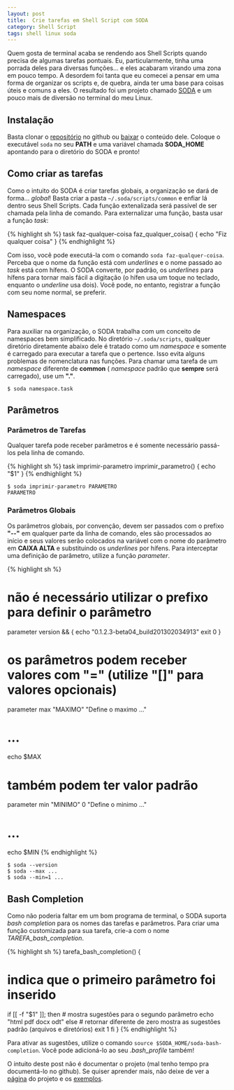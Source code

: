 ```yaml
---
layout: post
title:  Crie tarefas em Shell Script com SODA
category: Shell Script
tags: shell linux soda
---
```


Quem gosta de terminal acaba se rendendo aos Shell Scripts quando precisa de algumas tarefas
pontuais. Eu, particularmente, tinha uma porrada deles para diversas funções... e eles acabaram
virando uma zona em pouco tempo. A desordem foi tanta que eu comecei a pensar em uma forma de
organizar os scripts e, de quebra, ainda ter uma base para coisas úteis e comuns a eles. O resultado
foi um projeto chamado [SODA][] e um pouco mais de diversão no terminal do meu Linux.

## Instalação

Basta clonar o [repositório][soda] no github ou [baixar][soda_download] o conteúdo dele. Coloque o
executável `soda` no seu **PATH** e uma variável chamada **SODA_HOME** apontando para o diretório do
SODA e pronto!

## Como criar as tarefas

Como o intuito do SODA é criar tarefas globais, a organização se dará de forma... *global*! Basta
criar a pasta `~/.soda/scripts/common` e enfiar lá dentro seus Shell Scripts. Cada função
extenalizada será passível de ser chamada pela linha de comando. Para externalizar uma função, basta
usar a função *task*:

{% highlight sh %}
task faz-qualquer-coisa
faz_qualquer_coisa() {
  echo "Fiz qualquer coisa"
}
{% endhighlight %}

Com isso, você pode executá-la com o comando `soda faz-qualquer-coisa`. Perceba que o nome da função
está com *underlines* e o nome passado ao *task* está com hífens. O SODA converte, por padrão, os
*underlines* para hífens para tornar mais fácil a digitação (o hífen usa um toque no teclado,
enquanto o *underline* usa dois). Você pode, no entanto, registrar a função com seu nome normal, se
preferir.

## Namespaces

Para auxiliar na organização, o SODA trabalha com um conceito de namespaces bem simplificado. No
diretório `~/.soda/scripts`, qualquer diretório diretamente abaixo dele é tratado como um
*namespace* e somente é carregado para executar a tarefa que o pertence. Isso evita alguns problemas
de nomenclatura nas funções. Para chamar uma tarefa de um *namespace* diferente de **common** (
*namespace* padrão que **sempre** será carregado), use um **"."**.

    $ soda namespace.task

## Parâmetros

### Parâmetros de Tarefas

Qualquer tarefa pode receber parâmetros e é somente necessário passá-los pela linha de comando.

{% highlight sh %}
task imprimir-parametro
imprimir_parametro() {
  echo "$1"
}
{% endhighlight %}

    $ soda imprimir-parametro PARAMETRO
    PARAMETRO

### Parâmetros Globais

Os parâmetros globais, por convenção, devem ser passados com o prefixo **"--"** em qualquer parte da
linha de comando, eles são processados ao início e seus valores serão colocados na variável com o
nome do parâmetro em **CAIXA ALTA** e substituindo os *underlines* por hífens. Para interceptar uma
definição de parâmetro, utilize a função *parameter*.

{% highlight sh %}
# não é necessário utilizar o prefixo para definir o parâmetro
parameter version && {
  echo "0.1.2.3-beta04_build201302034913"
  exit 0
}

# os parâmetros podem receber valores com "=" (utilize "[]" para valores opcionais)
parameter max "MAXIMO" "Define o maximo ..."
# ...
echo $MAX

# também podem ter valor padrão
parameter min "MINIMO" 0 "Define o minimo ..."
# ...
echo $MIN
{% endhighlight %}

    $ soda --version
    $ soda --max ...
    $ soda --min=1 ...

## Bash Completion

Como não poderia faltar em um bom programa de terminal, o SODA suporta *bash completion* para os
nomes das tarefas e parâmetros. Para criar uma função customizada para sua tarefa, crie-a com o nome
*TAREFA_bash_completion*.

{% highlight sh %}
tarefa_bash_completion() {
  # indica que o primeiro parâmetro foi inserido
  if [[ -f "$1" ]]; then
    # mostra sugestões para o segundo parâmetro
    echo "html pdf docx odt"
  else
    # retornar diferente de zero mostra as sugestões padrão (arquivos e diretórios)
    exit 1
  fi
}
{% endhighlight %}

Para ativar as sugestões, utilize o comando `source $SODA_HOME/soda-bash-completion`. Você pode
adicioná-lo ao seu *.bash_profile* também!

O intuito deste post não é documentar o projeto (mal tenho tempo pra documentá-lo no github). Se
quiser aprender mais, não deixe de ver a [página][soda] do projeto e os [exemplos][soda_examples].

[soda]: <https://github.com/ataxexe/soda>
[soda_download]: <https://github.com/ataxexe/soda/archive/master.zip>
[soda_examples]: <https://github.com/ataxexe/soda/tree/master/examples>
